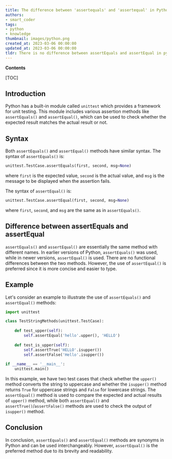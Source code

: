 ```yaml
---
title: The difference between 'assertequals' and 'assertequal' in Python can be explained as follows
authors:
- smart_coder
tags:
- python
- knowledge
thumbnail: images/python.png
created_at: 2023-03-06 00:00:00
updated_at: 2023-03-06 00:00:00
tldr: There is no difference between assertEquals and assertEqual in python, they are aliases of each other and can be used interchangeably.
---
```


**Contents**

[TOC]

Introduction
--------------
Python has a built-in module called `unittest` which provides a framework for unit testing. This module includes various assertion methods like `assertEquals()` and `assertEqual()`, which can be used to check whether the expected result matches the actual result or not. 

Syntax
----------
Both `assertEquals()` and `assertEqual()` methods have similar syntax. The syntax of `assertEquals()` is:

```python
unittest.TestCase.assertEquals(first, second, msg=None)
```
where `first` is the expected value, `second` is the actual value, and `msg` is the message to be displayed when the assertion fails.

The syntax of `assertEqual()` is:

```python
unittest.TestCase.assertEqual(first, second, msg=None)
```
where `first`, `second`, and `msg` are the same as in `assertEquals()`.

Difference between assertEquals and assertEqual
----------------------------------------------------
`assertEquals()` and `assertEqual()` are essentially the same method with different names. In earlier versions of Python, `assertEquals()` was used, while in newer versions, `assertEqual()` is used. There are no functional differences between the two methods. However, the use of `assertEqual()` is preferred since it is more concise and easier to type.

Example
-----------
Let's consider an example to illustrate the use of `assertEquals()` and `assertEqual()` methods:

```python
import unittest

class TestStringMethods(unittest.TestCase):
    
    def test_upper(self):
        self.assertEqual('hello'.upper(), 'HELLO')
        
    def test_is_upper(self):
        self.assertTrue('HELLO'.isupper())
        self.assertFalse('Hello'.isupper())
        
if __name__ == '__main__':
    unittest.main()
```
In this example, we have two test cases that check whether the `upper()` method converts the string to uppercase and whether the `isupper()` method returns `True` for uppercase strings and `False` for lowercase strings. The `assertEqual()` method is used to compare the expected and actual results of `upper()` method, while both `assertEqual()` and `assertTrue()`/`assertFalse()` methods are used to check the output of `isupper()` method.

Conclusion
--------------
In conclusion, `assertEquals()` and `assertEqual()` methods are synonyms in Python and can be used interchangeably. However, `assertEqual()` is the preferred method due to its brevity and readability.
